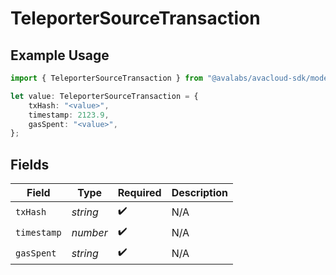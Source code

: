 # TeleporterSourceTransaction

## Example Usage

```typescript
import { TeleporterSourceTransaction } from "@avalabs/avacloud-sdk/models/components";

let value: TeleporterSourceTransaction = {
    txHash: "<value>",
    timestamp: 2123.9,
    gasSpent: "<value>",
};
```

## Fields

| Field              | Type               | Required           | Description        |
| ------------------ | ------------------ | ------------------ | ------------------ |
| `txHash`           | *string*           | :heavy_check_mark: | N/A                |
| `timestamp`        | *number*           | :heavy_check_mark: | N/A                |
| `gasSpent`         | *string*           | :heavy_check_mark: | N/A                |